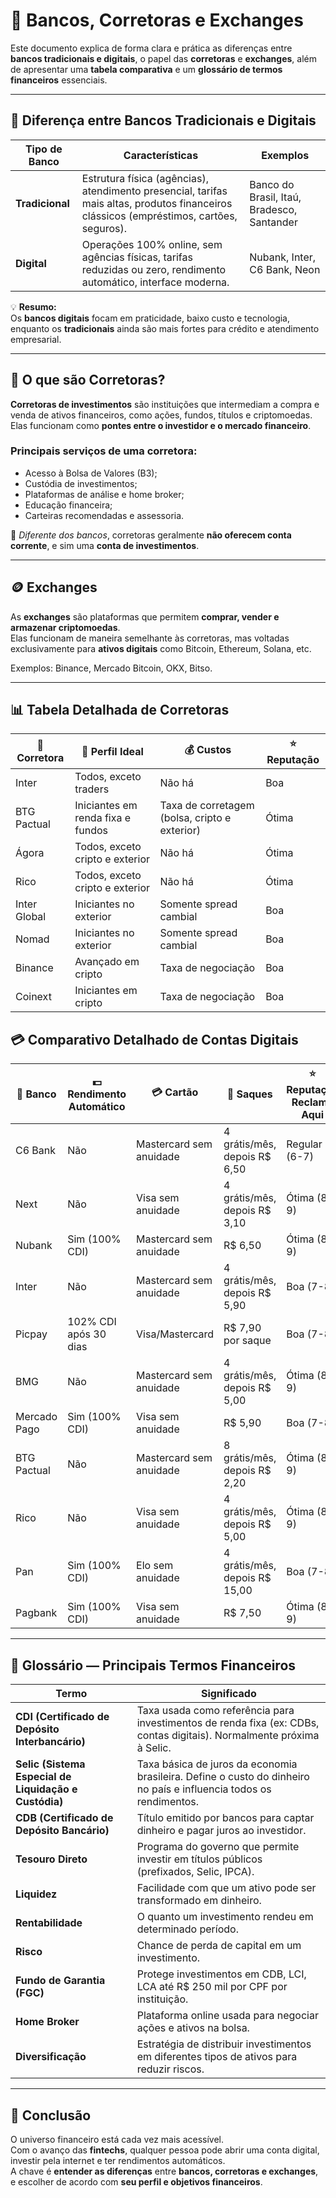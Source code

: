 # 💸 Bancos, Corretoras e Exchanges

Este documento explica de forma clara e prática as diferenças entre **bancos tradicionais e digitais**, o papel das **corretoras** e **exchanges**, além de apresentar uma **tabela comparativa** e um **glossário de termos financeiros** essenciais.

---

## 🏦 Diferença entre Bancos Tradicionais e Digitais

| Tipo de Banco | Características | Exemplos |
|---------------|----------------|-----------|
| **Tradicional** | Estrutura física (agências), atendimento presencial, tarifas mais altas, produtos financeiros clássicos (empréstimos, cartões, seguros). | Banco do Brasil, Itaú, Bradesco, Santander |
| **Digital** | Operações 100% online, sem agências físicas, tarifas reduzidas ou zero, rendimento automático, interface moderna. | Nubank, Inter, C6 Bank, Neon |

💡 **Resumo:**  
Os **bancos digitais** focam em praticidade, baixo custo e tecnologia, enquanto os **tradicionais** ainda são mais fortes para crédito e atendimento empresarial.

---

## 💼 O que são Corretoras?

**Corretoras de investimentos** são instituições que intermediam a compra e venda de ativos financeiros, como ações, fundos, títulos e criptomoedas.  
Elas funcionam como **pontes entre o investidor e o mercado financeiro**.

### Principais serviços de uma corretora:
- Acesso à Bolsa de Valores (B3);
- Custódia de investimentos;
- Plataformas de análise e home broker;
- Educação financeira;
- Carteiras recomendadas e assessoria.

💬 *Diferente dos bancos*, corretoras geralmente **não oferecem conta corrente**, e sim uma **conta de investimentos**.

---

## 🪙 Exchanges

As **exchanges** são plataformas que permitem **comprar, vender e armazenar criptomoedas**.  
Elas funcionam de maneira semelhante às corretoras, mas voltadas exclusivamente para **ativos digitais** como Bitcoin, Ethereum, Solana, etc.

Exemplos: Binance, Mercado Bitcoin, OKX, Bitso.

---

## 📊 Tabela Detalhada de Corretoras

| 🏢 Corretora | 👤 Perfil Ideal | 💰 Custos | ⭐ Reputação |
|--------------|-----------------|------------|--------------|
| Inter | Todos, exceto traders | Não há | Boa |
| BTG Pactual | Iniciantes em renda fixa e fundos | Taxa de corretagem (bolsa, cripto e exterior) | Ótima |
| Ágora | Todos, exceto cripto e exterior | Não há | Ótima |
| Rico | Todos, exceto cripto e exterior | Não há | Ótima |
| Inter Global | Iniciantes no exterior | Somente spread cambial | Boa |
| Nomad | Iniciantes no exterior | Somente spread cambial | Boa |
| Binance | Avançado em cripto | Taxa de negociação | Boa |
| Coinext | Iniciantes em cripto | Taxa de negociação | Boa |

## 💳 Comparativo Detalhado de Contas Digitais

| 🏦 Banco | 💵 Rendimento Automático | 💳 Cartão | 🏧 Saques | ⭐ Reputação Reclame Aqui |
|----------|-------------------------|------------|-----------|-------------------------|
| C6 Bank | Não | Mastercard sem anuidade | 4 grátis/mês, depois R$ 6,50 | Regular (6-7) |
| Next | Não | Visa sem anuidade | 4 grátis/mês, depois R$ 3,10 | Ótima (8-9) |
| Nubank | Sim (100% CDI) | Mastercard sem anuidade | R$ 6,50 | Ótima (8-9) |
| Inter | Não | Mastercard sem anuidade | 4 grátis/mês, depois R$ 5,90 | Boa (7-8) |
| Picpay | 102% CDI após 30 dias | Visa/Mastercard | R$ 7,90 por saque | Boa (7-8) |
| BMG | Não | Mastercard sem anuidade | 4 grátis/mês, depois R$ 5,00 | Ótima (8-9) |
| Mercado Pago | Sim (100% CDI) | Visa sem anuidade | R$ 5,90 | Boa (7-8) |
| BTG Pactual | Não | Mastercard sem anuidade | 8 grátis/mês, depois R$ 2,20 | Ótima (8-9) |
| Rico | Não | Visa sem anuidade | 4 grátis/mês, depois R$ 5,00 | Ótima (8-9) |
| Pan | Sim (100% CDI) | Elo sem anuidade | 4 grátis/mês, depois R$ 15,00 | Boa (7-8) |
| Pagbank | Sim (100% CDI) | Visa sem anuidade | R$ 7,50 | Ótima (8-9) |

---

## 📘 Glossário — Principais Termos Financeiros

| Termo | Significado |
|--------|--------------|
| **CDI (Certificado de Depósito Interbancário)** | Taxa usada como referência para investimentos de renda fixa (ex: CDBs, contas digitais). Normalmente próxima à Selic. |
| **Selic (Sistema Especial de Liquidação e Custódia)** | Taxa básica de juros da economia brasileira. Define o custo do dinheiro no país e influencia todos os rendimentos. |
| **CDB (Certificado de Depósito Bancário)** | Título emitido por bancos para captar dinheiro e pagar juros ao investidor. |
| **Tesouro Direto** | Programa do governo que permite investir em títulos públicos (prefixados, Selic, IPCA). |
| **Liquidez** | Facilidade com que um ativo pode ser transformado em dinheiro. |
| **Rentabilidade** | O quanto um investimento rendeu em determinado período. |
| **Risco** | Chance de perda de capital em um investimento. |
| **Fundo de Garantia (FGC)** | Protege investimentos em CDB, LCI, LCA até R$ 250 mil por CPF por instituição. |
| **Home Broker** | Plataforma online usada para negociar ações e ativos na bolsa. |
| **Diversificação** | Estratégia de distribuir investimentos em diferentes tipos de ativos para reduzir riscos. |

---

## 💬 Conclusão

O universo financeiro está cada vez mais acessível.  
Com o avanço das **fintechs**, qualquer pessoa pode abrir uma conta digital, investir pela internet e ter rendimentos automáticos.  
A chave é **entender as diferenças** entre **bancos, corretoras e exchanges**, e escolher de acordo com **seu perfil e objetivos financeiros**.
